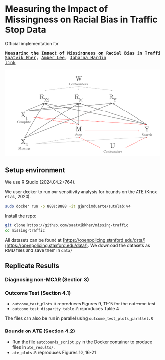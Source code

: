 # Measuring the Impact of Missingness on Racial Bias in Traffic Stop Data

Official implementation for
<pre>
<b>Measuring the Impact of Missingness on Racial Bias in Traffic Stop Data</b>
<a href="https://saatvikkher.github.io/">Saatvik Kher</a>, <a href="">Amber Lee</a>, <a href="https://hardin47.netlify.app/">Johanna Hardin</a>
<a href="">link</a> 
</pre>

<p align="center">
 <img src="figures/DAG.png" alt="DAG" width="650"/>
</p>


## Setup environment

We use R Studio (2024.04.2+764).

We user docker to run our sensitivity analysis for bounds on the ATE (Knox et al., 2020).

```bash
sudo docker run -p 8888:8888 -it gjardimduarte/autolab:v4
```

Install the repo:

```bash
git clone https://github.com/saatvikkher/missing-traffic
cd missing-traffic
```

All datasets can be found at [https://openpolicing.stanford.edu/data/](https://openpolicing.stanford.edu/data/). We download the datasets as RMD files and save them in `data/`

## Replicate Results
### Diagnosing non-MCAR (Section 3)

### Outcome Test (Section 4.1)

- `outcome_test_plots.R` reproduces Figures 9, 11-15 for the outcome test
- `outcome_test_disparity_table.R` reproduces Table 4

The files can also be run in parallel using `outcome_test_plots_parallel.R`

### Bounds on ATE (Section 4.2)

- Run the file `autobounds_script.py` in the Docker container to produce files in `ate_results/`.
- `ate_plots.R` reproduces Figures 10, 16-21
